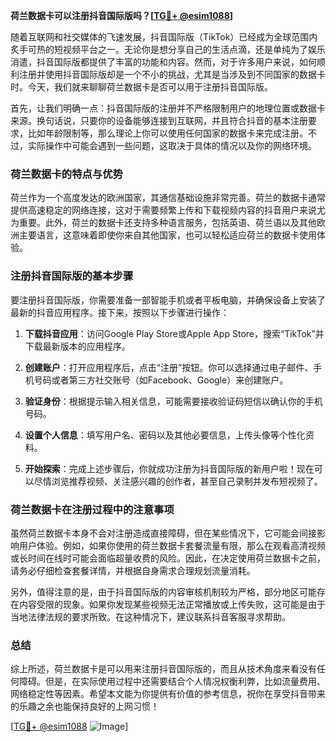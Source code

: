 **荷兰数据卡可以注册抖音国际版吗？[[TG💪+ @esim1088](https://t.me/s/esim1088)]**

随着互联网和社交媒体的飞速发展，抖音国际版（TikTok）已经成为全球范围内炙手可热的短视频平台之一。无论你是想分享自己的生活点滴，还是单纯为了娱乐消遣，抖音国际版都提供了丰富的功能和内容。然而，对于许多用户来说，如何顺利注册并使用抖音国际版却是一个不小的挑战，尤其是当涉及到不同国家的数据卡时。今天，我们就来聊聊荷兰数据卡是否可以用于注册抖音国际版。

首先，让我们明确一点：抖音国际版的注册并不严格限制用户的地理位置或数据卡来源。换句话说，只要你的设备能够连接到互联网，并且符合抖音的基本注册要求，比如年龄限制等，那么理论上你可以使用任何国家的数据卡来完成注册。不过，实际操作中可能会遇到一些问题，这取决于具体的情况以及你的网络环境。

### 荷兰数据卡的特点与优势

荷兰作为一个高度发达的欧洲国家，其通信基础设施非常完善。荷兰的数据卡通常提供高速稳定的网络连接，这对于需要频繁上传和下载视频内容的抖音用户来说尤为重要。此外，荷兰的数据卡还支持多种语言服务，包括英语、荷兰语以及其他欧洲主要语言，这意味着即使你来自其他国家，也可以轻松适应荷兰的数据卡使用体验。

### 注册抖音国际版的基本步骤

要注册抖音国际版，你需要准备一部智能手机或者平板电脑，并确保设备上安装了最新的抖音应用程序。接下来，按照以下步骤进行操作：

1. **下载抖音应用**：访问Google Play Store或Apple App Store，搜索“TikTok”并下载最新版本的应用程序。
   
2. **创建账户**：打开应用程序后，点击“注册”按钮。你可以选择通过电子邮件、手机号码或者第三方社交账号（如Facebook、Google）来创建账户。

3. **验证身份**：根据提示输入相关信息，可能需要接收验证码短信以确认你的手机号码。

4. **设置个人信息**：填写用户名、密码以及其他必要信息，上传头像等个性化资料。

5. **开始探索**：完成上述步骤后，你就成功注册为抖音国际版的新用户啦！现在可以尽情浏览推荐视频、关注感兴趣的创作者，甚至自己录制并发布短视频了。

### 荷兰数据卡在注册过程中的注意事项

虽然荷兰数据卡本身不会对注册造成直接障碍，但在某些情况下，它可能会间接影响用户体验。例如，如果你使用的荷兰数据卡套餐流量有限，那么在观看高清视频或长时间在线时可能会面临超量收费的风险。因此，在决定使用荷兰数据卡之前，请务必仔细检查套餐详情，并根据自身需求合理规划流量消耗。

另外，值得注意的是，由于抖音国际版的内容审核机制较为严格，部分地区可能存在内容受限的现象。如果你发现某些视频无法正常播放或上传失败，这可能是由于当地法律法规的要求所致。在这种情况下，建议联系抖音客服寻求帮助。

### 总结

综上所述，荷兰数据卡是可以用来注册抖音国际版的，而且从技术角度来看没有任何障碍。但是，在实际使用过程中还需要结合个人情况权衡利弊，比如流量费用、网络稳定性等因素。希望本文能为你提供有价值的参考信息，祝你在享受抖音带来的乐趣之余也能保持良好的上网习惯！

[[TG💪+ @esim1088](https://t.me/s/esim1088) ![Image](https://i.postimg.cc/4NQfJmqS/Snipaste-2025-05-13-00-14-12.png)]
